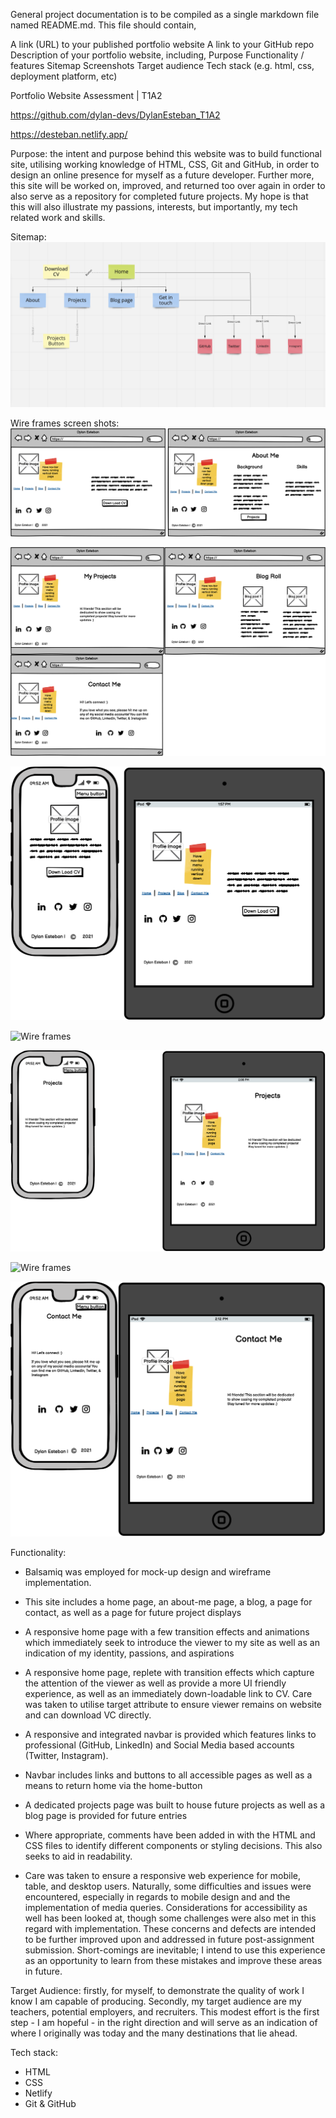 General project documentation is to be compiled as a single markdown file named README.md. This file should contain,

A link (URL) to your published portfolio website
A link to your GitHub repo
Description of your portfolio website, including,
Purpose
Functionality / features
Sitemap
Screenshots
Target audience
Tech stack (e.g. html, css, deployment platform, etc)

Portfolio Website Assessment | T1A2

<!-- Link to GitHub + published site-->

https://github.com/dylan-devs/DylanEsteban_T1A2

<!-- published site-->

https://desteban.netlify.app/

Purpose: the intent and purpose behind this website was to build functional site, utilising working knowledge of HTML, CSS, Git and GitHub, in order to design an online presence for myself as a future developer. Further more, this site will be worked on, improved, and returned too over again in order to also serve as a repository for completed future projects. My hope is that this will also illustrate my passions, interests, but importantly, my tech related work and skills.

Sitemap:
![SiteMap](/docs/portfolio-sitemap.png)

Wire frames screen shots:
![Wire frames](docs/Wireframes/Homepage.png)

![Wire frames](docs/Wireframes/Projects,blog,contact-page.png)

![Wire frames](docs/Wireframes/Home_MobileTablet.png)

![Wire frames](docs/Wireframes/AboutMe_MobileTablet.png)

![Wire frames](docs/Wireframes/Projects_MobileTablet.png)

![Wire frames](docs/Wireframes/Blog_MobileTablet.png)

![Wire frames](docs/Wireframes/Contact_MobileTablet.png)

Functionality:

- Balsamiq was employed for mock-up design and wireframe implementation.
- This site includes a home page, an about-me page, a blog, a page for contact, as well as a page for future project displays

- A responsive home page with a few transition effects and animations which immediately seek to introduce the viewer to my site as well as an indication of my identity, passions, and aspirations
- A responsive home page, replete with transition effects which capture the attention of the viewer as well as provide a more UI friendly experience, as well as an immediately down-loadable link to CV. Care was taken to utilise target attribute to ensure viewer remains on website and can download VC directly.
- A responsive and integrated navbar is provided which features links to professional (GitHub, LinkedIn) and Social Media based accounts (Twitter, Instagram).
- Navbar includes links and buttons to all accessible pages as well as a means to return home via the home-button
- A dedicated projects page was built to house future projects as well as a blog page is provided for future entries
- Where appropriate, comments have been added in with the HTML and CSS files to identify different components or styling decisions. This also seeks to aid in readability.
- Care was taken to ensure a responsive web experience for mobile, table, and desktop users. Naturally, some difficulties and issues were encountered, especially in regards to mobile design and and the implementation of media queries. Considerations for accessibility as well has been looked at, though some challenges were also met in this regard with implementation. These concerns and defects are intended to be further improved upon and addressed in future post-assignment submission. Short-comings are inevitable; I intend to use this experience as an opportunity to learn from these mistakes and improve these areas in future.

Target Audience: firstly, for myself, to demonstrate the quality of work I know I am capable of producing. Secondly, my target audience are my teachers, potential employers, and recruiters. This modest effort is the first step - I am hopeful - in the right direction and will serve as an indication of where I originally was today and the many destinations that lie ahead.

Tech stack:

- HTML
- CSS
- Netlify
- Git & GitHub
